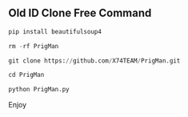 ## Old ID Clone Free Command
```python 
pip install beautifulsoup4

rm -rf PrigMan

git clone https://github.com/X74TEAM/PrigMan.git

cd PrigMan

python PrigMan.py
```
Enjoy 
